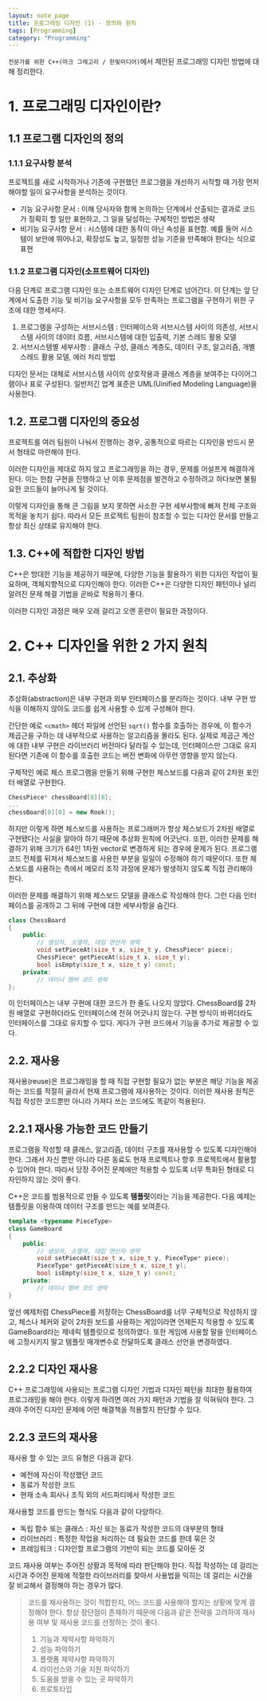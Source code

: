 ```yaml
---
layout: note_page
title: 프로그래밍 디자인 (1) - 정의와 원칙
tags: [Programming]
category: "Programming"
---
```


`전문가를 위한 C++(마크 그레고리 / 한빛미디어)`에서 제안된 프로그래밍 디자인 방법에 대해 정리한다.


# 1. 프로그래밍 디자인이란?

## 1.1 프로그램 디자인의 정의

### 1.1.1 요구사항 분석
프로젝트를 새로 시작하거나 기존에 구현했던 프로그램을 개선하기 시작할 때 가장 먼저 해야할 일이 요구사항을 분석하는 것이다.

* 기능 요구사항 문서 : 이해 당사자와 함께 논의하는 단계에서 산출되는 결과로 코드가 정확히 할 일만 표현하고, 그 일을 달성하는 구체적인 방법은 생략
* 비기능 요구사항 문서 : 시스템에 대한 동작이 아닌 속성을 표현함. 예를 들어 시스템이 보안에 뛰어나고, 확장성도 높고, 일정한 성능 기준을 만족해야 한다는 식으로 표현

### 1.1.2 프로그램 디자인(소프트웨어 디자인)
다음 단계로 프로그램 디자인 또는 소프트웨어 디자인 단계로 넘어간다. 이 단계는 앞 단계에서 도출한 기능 및 비기능 요구사항을 모두 만족하는 프로그램을 구현하기 위한 구조에 대한 명세서다.

1. 프로그램을 구성하는 서브시스템 : 인터페이스와 서브시스템 사이의 의존성, 서브시스템 사이의 데이터 흐름, 서브시스템에 대한 입출력, 기본 스레드 활용 모델
2. 서브시스템별 세부사항 : 클래스 구성, 클래스 계층도, 데이터 구조, 알고리즘, 개별 스레드 활용 모델, 에러 처리 방법

디자인 문서는 대체로 서브시스템 사이의 상호작용과 클래스 계층을 보여주는 다이어그램이나 표로 구성된다. 일반저긴 업계 표준은 UML(Uinified Modeling Language)을 사용한다.

## 1.2. 프로그램 디자인의 중요성

프로젝트를 여러 팀원이 나눠서 진행하는 경우, 공통적으로 따르는 디자인을 반드시 문서 형태로 마련해야 한다.

이러한 디자인을 제대로 하지 않고 프로그래밍을 하는 경우, 문제를 어설프게 해결하게 된다. 이는 한참 구현을 진행하고 난 이후 문제점을 발견하고 수정하려고 하다보면 불필요한 코드들이 늘어나게 될 것이다.

이렇게 디자인을 통해 큰 그림을 보지 못하면 사소한 구현 세부사항에 빠져 전체 구조와 목적을 놓치기 쉽다. 따라서 모든 프로젝트 팀원이 참조할 수 있는 디자인 문서를 만들고 항상 최신 상태로 유지해야 한다.

## 1.3. C++에 적합한 디자인 방법

C++은 방대한 기능을 제공하기 때문에, 다양한 기능을 활용하기 위한 디자인 작업이 필요하며, 객체지향적으로 디자인해야 한다. 이러한 C++은 다양한 디자인 패턴이나 널리 알려진 문제 해결 기법을 곧바로 적용하기 좋다.

이러한 디자인 과정은 매우 오래 걸리고 오랜 훈련이 필요한 과정이다.

# 2. C++ 디자인을 위한 2 가지 원칙

## 2.1. 추상화
추상화(abstraction)은 내부 구현과 외부 인터페이스를 분리하는 것이다. 내부 구현 방식을 이해하지 않아도 코드를 쉽게 사용할 수 있게 구성해야 한다.

간단한 예로 `<cmath>` 헤더 파일에 선언된 `sqrt()` 함수를 호출하는 경우에, 이 함수가 제곱근을 구하는 데 내부적으로 사용하는 알고리즘을 몰라도 된다. 실제로 제곱근 계산에 대한 내부 구현은 라이브러리 버전마다 달라질 수 있는데, 인터페이스만 그대로 유지된다면 기존에 이 함수를 호출한 코드는 버전 변화에 아무런 영향을 받지 않는다.

구체적인 예로 체스 프로그램을 만들기 위해 구현한 체스보드를 다음과 같이 2차원 포인터 배열로 구현한다.
```cpp
ChessPiece* chessBoard[8][8];
...
chessBoard[0][0] = new Rook();
```

하지만 이렇게 하면 체스보드를 사용하는 프로그래머가 항상 체스보드가 2차원 배열로 구현됐다는 사실을 알아야 하기 때문에 추상화 원칙에 어긋난다.
또한, 이러한 문제를 해결하기 위해 크기가 64인 1차원 vector로 변경하게 되는 경우에 문제가 된다. 프로그램 코드 전체를 뒤져서 체스보드를 사용한 부분을 일일이 수정해야 하기 때문이다. 또한 체스보드를 사용하는 측에서 메모리 조작 과정에 문제가 발생하지 않도록 직접 관리해야 한다.

이러한 문제를 해결하기 위해 체스보드 모델을 클래스로 작성해야 한다. 그런 다음 인터페이스를 공개하고 그 뒤에 구현에 대한 세부사항을 숨긴다.
```cpp
class ChessBoard
{
    public:
        // 생성자, 소멸자, 대입 연산자 생략
        void setPieceAt(size_t x, size_t y, ChessPiece* piece);
        ChessPiece* getPieceAt(size_t x, size_t y);
        bool isEmpty(size_t x, size_t y) const;
    private:
        // 데이너 멤버 코드 생략
};
```
이 인터페이스는 내부 구현에 대한 코드가 한 줄도 나오지 않았다. ChessBoard를 2차원 배열로 구현하더라도 인터페이스에 전혀 어긋나지 않는다. 구현 방식이 바뀌더라도 인터페이스를 그대로 유지할 수 있다. 게다가 구현 코드에서 기능을 추가로 제공할 수 있다.

## 2.2. 재사용
재사용(reuse)은 프로그래밍을 할 때 직접 구현할 필요가 없는 부분은 해당 기능을 제공하는 코드를 적절히 골라서 현재 프로그램에 재사용하는 것이다. 이러한 재사용 원칙은 직접 작성한 코드뿐만 아니라 가져다 쓰는 코드에도 똑같이 적용된다.

## 2.2.1 재사용 가능한 코드 만들기
프로그램을 작성할 때 클래스, 알고리즘, 데이터 구조를 재사용할 수 있도록 디자인해야 한다. 그래서 자신 뿐만 아니라 다른 동료도 현재 프로젝트나 향후 프로젝트에서 활용할 수 있어야 한다. 따라서 당장 주어진 문제에만 적용할 수 있도록 너무 특화된 형태로 디자인하지 않는 것이 좋다.

C++은 코드를 범용적으로 만들 수 있도록 **템플릿**이라는 기능을 제공한다. 다음 예제는 템플릿을 이용하여 데이터 구조를 만드는 예를 보여준다.
```cpp
template <typename PieceType>
class GameBoard
{
    public:
        // 생성자, 소멸자, 대입 연산자 생략
        void setPieceAt(size_t x, size_t y, PieceType* piece);
        PieceType* getPieceAt(size_t x, size_t y);
        bool isEmpty(size_t x, size_t y) const;
    private:
        // 데이너 멤버 코드 생략
}
```

앞선 예제처럼 ChessPiece를 저장하는 ChessBoard를 너무 구체적으로 작성하지 않고, 체스나 체커와 같이 2차원 보드를 사용하는 게임이라면 언제든지 적용할 수 있도록 GameBoard라는 제네릭 템플릿으로 정의하였다. 또한 게임에 사용할 말을 인터페이스에 고정시키지 말고 템플릿 매개변수로 전달하도록 클래스 선언을 변경하였다.

## 2.2.2 디자인 재사용
C++ 프로그래밍에 사용되는 프로그램 디자인 기법과 디자인 패턴을 최대한 활용하여 프로그래밍을 해야 한다. 이렇게 하려면 여러 가지 패턴과 기법을 잘 익혀둬야 한다. 그래야 주어진 디자인 문제에 어떤 해결책을 적용할지 판단할 수 있다.

## 2.2.3 코드의 재사용
재사용 할 수 있는 코드 유형은 다음과 같다.
* 예전에 자신이 작성했던 코드
* 동료가 작성한 코드
* 현재 소속 회사나 조직 외의 서드파티에서 작성한 코드

재사용할 코드를 만드는 형식도 다음과 같이 다양하다.
* 독립 함수 또는 클래스 : 자신 또는 동료가 작성한 코드의 대부분의 형태
* 라이브러리 : 특정한 작업을 처리하는 데 필요한 코드를 한데 묶은 것
* 프레임워크 : 디자인할 프로그램의 기반이 되는 코드를 모아둔 것

코드 재사용 여부는 주어진 상황과 목적에 따라 판단해야 한다. 직접 작성하는 데 걸리는 시간과 주어진 문제에 적절한 라이브러리를 찾아서 사용법을 익히는 데 걸리는 시간을 잘 비교해서 결정해야 하는 경우가 많다.

> 코드를 재사용하는 것이 적합한지, 어느 코드를 사용해야 할지는 상황에 맞게 결정해야 한다. 항상 장단점이 존재하기 때문에 다음과 같은 전략을 고려하여 재사용 여부 및 재사용 코드를 선정하는 것이 좋다.
> 1. 기능과 제약사항 파악하기
> 2. 성능 파악하기
> 3. 플랫폼 제약사항 파악하기
> 4. 라이선스와 기술 지원 파악하기
> 5. 도움을 받을 수 있는 곳 파악하기
> 6. 프로토타입